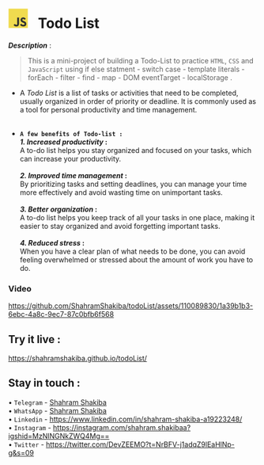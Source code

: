 # <a href="https://developer.mozilla.org/en-US/docs/Web/JavaScript" target="_blank" rel="noreferrer"> <img src="https://raw.githubusercontent.com/devicons/devicon/master/icons/javascript/javascript-original.svg" alt="javascript" width="40" height="40"/></a> &nbsp; Todo List 
**_Description_** :<br/>
  > This is a mini-project of building a Todo-List to practice `HTML`, `CSS` and `JavaScript` using if else statment - switch case - template literals - forEach - filter - find - map - DOM eventTarget - localStorage .  <br/>

- A _Todo List_ is a list of tasks or activities that need to be completed, usually organized in order of priority or deadline. It is commonly used as a tool for personal productivity and time management. <br/><br/>

- **`A few benefits of Todo-list :`**<br/>
**_1. Increased productivity_ :**<br/>
A to-do list helps you stay organized and focused on your tasks, which can increase your productivity.<br/><br/>
**_2. Improved time management_ :**<br/>
By prioritizing tasks and setting deadlines, you can manage your time more effectively and avoid wasting time on unimportant tasks.<br/><br/>
**_3. Better organization_ :**<br/>
A to-do list helps you keep track of all your tasks in one place, making it easier to stay organized and avoid forgetting important tasks.<br/><br/>
**_4. Reduced stress_ :**<br/>
When you have a clear plan of what needs to be done, you can avoid feeling overwhelmed or stressed about the amount of work you have to do.

### Video
https://github.com/ShahramShakiba/todoList/assets/110089830/1a39b1b3-6ebc-4a8c-9ec7-87c0bfb6f568

## Try it live :
https://shahramshakiba.github.io/todoList/

 ## Stay in touch :
• ` Telegram ` - <a href="https://t.me/ShahramDev">Shahram Shakiba</a> <br/>
 • ` WhatsApp ` - <a href="https://wa.me/message/LM2IMM3ABZ7ZM1">Shahram Shakiba</a> <br/>
 • ` Linkedin ` - https://www.linkedin.com/in/shahram-shakiba-a19223248/ <br/>
 • ` Instagram ` - https://instagram.com/shahram.shakibaa?igshid=MzNlNGNkZWQ4Mg== <br/>
 • ` Twitter ` - https://twitter.com/DevZEEMO?t=NrBFV-j1adqZ9lEaHlNp-g&s=09
